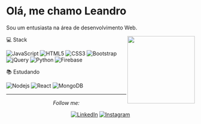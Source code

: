 
# Olá, me chamo Leandro 

Sou um entusiasta na área de desenvolvimento Web.

<img align='right' height="180em" src="https://github-readme-stats.vercel.app/api/top-langs/?username=leandroleonardo&layout=compact&langs_count=7&theme=dracula"/>


💻 Stack

![JavaScript](https://img.shields.io/badge/-JavaScript-%23F7DF1C?style=flat-square&logo=javascript&logoColor=000000&labelColor=%23F7DF1C&color=%23FFCE5A)
![HTML5](https://img.shields.io/badge/-HTML5-%23E44D27?style=flat-square&logo=html5&logoColor=ffffff)
![CSS3](https://img.shields.io/badge/-CSS3-%231572B6?style=flat-square&logo=css3)
![Bootstrap](https://img.shields.io/badge/-Bootstrap-563D7C?style=flat-square&logo=Bootstrap)
![jQuery](http://img.shields.io/badge/-jQuery-5391FE?style=flat-square&logo=jQuery&logoColor=ffffff)
![Python](http://img.shields.io/badge/-Python-3776AB?style=flat-square&logo=python&logoColor=ffffff)
![Firebase](https://img.shields.io/badge/-Firebase-FFCA28?style=flat-square&logo=firebase&logoColor=ffffff)

📚 Estudando

![Nodejs](https://img.shields.io/badge/-Nodejs-339933?style=flat-square&logo=Node.js&logoColor=ffffff)
![React](https://img.shields.io/badge/-React-61DAFB?style=flat-square&logo=react&logoColor=ffffff)
![MongoDB](https://img.shields.io/badge/-MongoDB-339933?style=flat-square&logo=mongoDb&logoColor=ffffff)

<hr>
<div align="center">

<i>Follow me:</i><br>

<a href="https://www.linkedin.com/in/leandro-assarice-963a881a6/" target="_blank"><img src="https://img.shields.io/badge/LinkedIn-%230077B5.svg?&style=flat-square&logo=linkedin&logoColor=white" alt="LinkedIn"></a>
<a href="https://www.instagram.com/_leandro.leo/" target="_blank"><img src="https://img.shields.io/badge/Instagram-%23E4405F.svg?&style=flat-square&logo=instagram&logoColor=white" alt="Instagram"></a>

</div>
